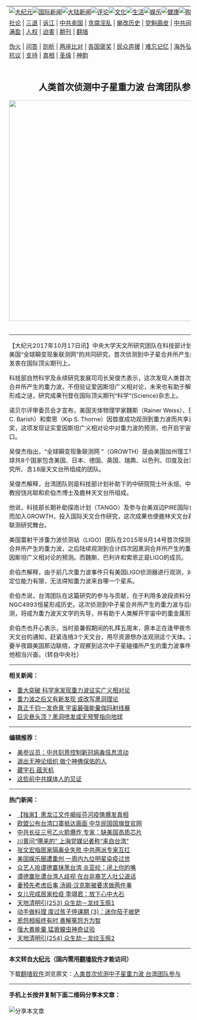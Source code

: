 <a name="1" id="1" target="_blank"></a><span id="1"></span>
<table align=center border="0"><tr><td colspan="2" VALIGN=TOP><a href="https://github.com/hrrgo248/djy/blob/master/gb/nsc413.md#1"><img src="https://raw.githubusercontent.com/hrrgo248/www/master/t/djy/1.jpg" title="大纪元"></a><a href="https://github.com/hrrgo248/djy/blob/master/gb/n24hr.md#1"><img src="https://raw.githubusercontent.com/hrrgo248/www/master/t/djy/3.jpg" title="国际新闻"></a><a href="https://github.com/hrrgo248/djy/blob/master/gb/nsc413.md#1"><img src="https://raw.githubusercontent.com/hrrgo248/www/master/t/djy/4.jpg" title="大陆新闻"></a><a href="https://github.com/hrrgo248/djy/blob/master/gb/news392.md#1"><img src="https://raw.githubusercontent.com/hrrgo248/www/master/t/djy/5.jpg" title="评论"></a><a href="https://github.com/hrrgo248/djy/blob/master/gb/news2007.md#1"><img src="https://raw.githubusercontent.com/hrrgo248/www/master/t/djy/6.jpg" title="文化"></a><a href="https://github.com/hrrgo248/djy/blob/master/gb/news2008.md#1"><img src="https://raw.githubusercontent.com/hrrgo248/www/master/t/djy/7.jpg" title="生活"></a><a href="https://github.com/hrrgo248/djy/blob/master/gb/ncyule.md#1"><img src="https://raw.githubusercontent.com/hrrgo248/www/master/t/djy/8.jpg" title="娱乐"></a><a href="https://github.com/hrrgo248/djy/blob/master/gb/nsc1002.md#1"><img src="https://raw.githubusercontent.com/hrrgo248/www/master/t/djy/9.jpg" title="健康"><a href="https://www.youlucky.com"><img src="https://raw.githubusercontent.com/hrrgo248/www/master/t/djy/10.jpg" title="购物"></a><a href="https://donate.epochtimes.com/?utm_medium=epochtimes&utm_source=referral&utm_campaign=donate_button_djyarticleheader"><img src="https://raw.githubusercontent.com/hrrgo248/www/master/t/djy/12.jpg" title="捐款"></a></td></tr>
<tr><td colspan="2" VALIGN=TOP><a target="_blank" href="https://github.com/hrrgo248/djy/blob/master/gb/9p.md#1">社论</a> | <a target="_blank" href="https://github.com/hrrgo248/djy/blob/master/gb/nf5657.md#1">三退</a> | <a target="_blank" href="https://github.com/hrrgo248/djy/blob/master/gb/nf6124.md#1">诉江</a> | <a target="_blank" href="https://github.com/hrrgo248/djy/blob/master/gb/nf1176117.md#1">中共卖国</a> | <a target="_blank" href="https://github.com/hrrgo248/djy/blob/master/gb/nf5773.md#1">贪腐淫乱</a> | <a target="_blank" href="https://github.com/hrrgo248/djy/blob/master/gb/nf1176115.md#1">窜改历史</a> | <a target="_blank" href="https://github.com/hrrgo248/djy/blob/master/gb/nf1176107.md#1">党魁画皮</a> | <a target="_blank" href="https://github.com/hrrgo248/djy/blob/master/gb/nf1320400.md#1">中共间谍</a> | <a target="_blank" href="https://github.com/hrrgo248/djy/blob/master/gb/nf1176114.md#1">破坏传统</a> | <a target="_blank" href="https://github.com/hrrgo248/ntdtv/blob/master/gb/prog447_1.md#1">恶贯满盈</a> | <a target="_blank" href="https://github.com/hrrgo248/djy/blob/master/gb/ncid278.md#1">人权</a> | <a target="_blank" href="https://github.com/hrrgo248/djy/blob/master/gb/nf1176111.md#1">迫害</a> | <a target="_blank" href="https://gitlab.com/szzdlab/mh-qikan/blob/master/README.md#1">期刊</a> | <a target="_blank" href="https://github.com/hrrgo248/www/blob/master/README.md?zsrh#8">翻墙</a></p><p><a target="_blank" href="https://github.com/hrrgo248/djy/blob/master/gb/nf5562.md#1">伪火</a> | <a target="_blank" href="https://github.com/hrrgo248/djy/blob/master/gb/nf4378.md#1">问答</a> | <a target="_blank" href="https://github.com/hrrgo248/djy/blob/master/gb/nf5792.md#1">剖析</a> | <a target="_blank" href="https://github.com/hrrgo248/djy/blob/master/gb/nf5735.md#1">两岸比对</a> | <a target="_blank" href="https://github.com/hrrgo248/djy/blob/master/gb/nf6119.md#1">各国褒奖</a> | <a target="_blank" href="https://github.com/hrrgo248/djy/blob/master/gb/nf6120.md#1">民众声援</a> | <a target="_blank" href="https://github.com/hrrgo248/djy/blob/master/gb/nf1188594.md#1">难忘记忆</a> | <a target="_blank" href="https://github.com/hrrgo248/djy/blob/master/gb/nf3180.md#1">海外弘传</a> | <a target="_blank" href="https://github.com/hrrgo248/djy/blob/master/gb/nf5410.md#1">万人上访</a> | <a target="_blank" href="https://github.com/hrrgo248/ntdtv/blob/master/gb/prog1530_1.md#1">和平抗议</a> | <a target="_blank" href="https://github.com/hrrgo248/djy/blob/master/gb/nf4386.md#1">支持</a> | <a target="_blank" href="https://github.com/hrrgo248/djy/blob/master/gb/nf4389.md#1">真相</a> | <a target="_blank" href="https://github.com/hrrgo248/djy/blob/master/gb/nf5790.md#1">圣缘</a> | <a target="_blank" href="https://github.com/hrrgo248/djy/blob/master/gb/nf4786.md#1">神韵</a></td></tr>
<tr><td VALIGN=TOP width="626"><h2 align=center>人类首次侦测中子星重力波 台湾团队参与</h2>
<img width="600" src="https://i.epochtimes.com/assets/uploads/2020/04/GettyImages-1216634280-320x200.jpg" />
<h6></h6>
<hr>
	<p>【大纪元2017年10月17日讯】<ahref="https://github.com/hrrgo248/djy/blob/master/gb/tag/%E4%B8%AD%E5%A4%AE%E5%A4%A7%E5%AD%A6.md#1">中央大学</a>天文所研究团队在科技部计划补助下，参与美国“全球瞬变现象联测网”的共同研究，首次侦测到<ahref="https://github.com/hrrgo248/djy/blob/master/gb/tag/%E4%B8%AD%E5%AD%90%E6%98%9F.md#1">中子星</a>合并所产生的<ahref="https://github.com/hrrgo248/djy/blob/master/gb/tag/%E9%87%8D%E5%8A%9B%E6%B3%A2.md#1">重力波</a>，并发表在国际顶尖期刊上。</p>
<p>科技部自然科学及永续研究发展司司长吴俊杰表示，这次发现人类首次侦测到<ahref="https://github.com/hrrgo248/djy/blob/master/gb/tag/%E4%B8%AD%E5%AD%90%E6%98%9F.md#1">中子星</a>合并所产生的<ahref="https://github.com/hrrgo248/djy/blob/master/gb/tag/%E9%87%8D%E5%8A%9B%E6%B3%A2.md#1">重力波</a>，不但验证爱因斯坦广义相对论，未来也有助于解开宇宙中黄金形成之谜，研究成果刊登在国际顶尖期刊“科学”(Science)杂志上。</p>
<p>诺贝尔评审委员会才宣布，美国天体物理学家魏斯（Rainer Weiss）、巴利许（Barry C. Barish）和索恩（Kip S. Thorne）因首度成功观测到重力波而共享诺贝尔物理学奖，这项发现证实爱因斯坦广义相对论中对重力波的预测，也开启宇宙探测的新窗口。</p>
<p>吴俊杰指出，“全球瞬变现象联测网 ”（GROWTH）是由美国加州理工学院主导，全球共8个国家包含美国、日本、德国、英国、瑞典、以色列、印度及台湾，共14个研究所、含18座天文台所组成的团队。</p>
<p>吴俊杰解释，台湾团队则是科技部计划补助下的中研院院士叶永烜、<ahref="https://github.com/hrrgo248/djy/blob/master/gb/tag/%E4%B8%AD%E5%A4%AE%E5%A4%A7%E5%AD%A6.md#1">中央大学</a>天文所教授饶兆聪和俞伯杰博士及鹿林天文台所组成。</p>
<p>他说，科技部长期补助探高计划（TANGO）及参与台美双边PIRE国际合作计划机会而加入GROWTH，投入国际天文合作研究，这次成果也使鹿林天文台再次跃上国际联测研究舞台。</p>
<p>美国雷射干涉重力波侦测站（LIGO）团队在2015年9月14号首次探测到由两个黑洞合并所产生的重力波，之后陆续观测到合计四次因黑洞合并所产生的重力波，验证爱因斯坦广义相对论的预测。而魏斯、巴利许和索恩正是LIGO的成员。</p>
<p>俞伯杰解释，由于前几次重力波事件只有美国LIGO侦测器进行观测，对于重力波源的定位能力有限，无法得知重力波来自哪一个星系。</p>
<p>俞伯杰说，台湾团队在这篇研究的参与与贡献，在于利用多波段资料分析所在星系NGC4993恒星形成历史。这次侦测到中子星合并所产生的重力波与后续的多波段观测，将成为重力波天文学的先导，并有助于人类解开宇宙中的重金属形成的谜题。</p>
<p>俞伯杰也开心表示，当时是暑假期间的礼拜五周末，原本正在逢甲夜市吃鸡排的收到天文台的通知，赶紧连络3个天文台，用尽资源想办法观测这个天体。之后天天都需要半夜跟美国那边联络，才观察到这次中子星碰撞所产生的重力波事件，虽然累也让他相当兴奋。（转自中央社）</p>
	
<hr>


<strong>相关新闻：</strong>
<li><a href="https://github.com/hrrgo248/djy/blob/master/gb/16/2/12/n4638245.md#1">重大突破 科学家发现重力波证实广义相对论</a></li>
<li><a href="https://github.com/hrrgo248/djy/blob/master/gb/16/4/19/n7571699.md#1">重力波之后又有新发现 或改写黑洞理论</a></li>
<li><a href="https://github.com/hrrgo248/djy/blob/master/gb/16/7/15/n8103404.md#1">真正千钧一发奇景 宇宙最强能量伽玛射线暴</a></li>
<li><a href="https://github.com/hrrgo248/djy/blob/master/gb/16/8/4/n8168838.md#1">巨灾悬头顶？黑洞喷发或无预警指向地球</a></li>
<hr>


<strong>编辑推荐：</strong>
<li><a href="https://github.com/onzhi266/djy/blob/master/gb/20/2/22/n11887949.md#1">美参议员：中共刻意控制新冠病毒信息流动</a></li>
<li><a target="_blank" href="https://github.com/hrrgo248/djy/blob/master/gb/20/2/20/n11884306.md#1">退出无神论组织 做个神佛保佑的人</a></li><li><a href="https://github.com/hrrgo248/djy/blob/master/gb/14/6/9/n4173977.md?dfh#1" target="_blank">藏字石 蕴天机</a></li><li><a href="https://github.com/tsiac2612/djy/blob/master/gb/18/11/11/n10845276.md#1" target="_blank">这些前中共媒体人的见证</a></li>
<hr>

<strong>热门新闻：</strong>
<li><a href="https://github.com/hrrgo248/djy/blob/master/gb/20/4/10/n12021047.md#1">【独家】黑龙江文件揭绥芬河疫情爆发真相</a></li>
<li><a href="https://github.com/hrrgo248/djy/blob/master/gb/20/4/10/n12020333.md#1">欧盟公布台湾口罩抵达画面 中华民国国旗登官网</a></li>
<li><a href="https://github.com/hrrgo248/djy/blob/master/gb/20/4/10/n12020200.md#1">中共长征三号乙火箭爆炸 专家：缺美国高质芯片</a></li>
<li><a href="https://github.com/hrrgo248/djy/blob/master/gb/20/4/9/n12018161.md#1">川普问“哪来的” 上海党媒记者称“来自台湾”</a></li>
<li><a href="https://github.com/hrrgo248/djy/blob/master/gb/20/4/10/n12021035.md#1">张文宏指居家隔离全失败 中共两派专家互扛</a></li>
<li><a href="https://github.com/hrrgo248/djy/blob/master/gb/20/4/9/n12018357.md#1">美国娱乐圈遭重创 一周内九位明星染疫过世</a></li>
<li><a href="https://github.com/hrrgo248/djy/blob/master/gb/20/4/9/n12017835.md#1">众艺人呛谭德塞抹黑台湾 炎亚纶：闭上你的嘴</a></li>
<li><a href="https://github.com/hrrgo248/djy/blob/master/gb/20/4/10/n12020211.md#1">谭德塞批遭台湾人歧视 在台非裔艺人吐公道话</a></li>
<li><a href="https://github.com/hrrgo248/djy/blob/master/gb/20/4/8/n12015123.md#1">妻预先考虑后事 汤姆·汉克斯被要求做两件事</a></li>
<li><a href="https://github.com/hrrgo248/djy/blob/master/gb/20/4/10/n12019586.md#1">女儿完成居家检疫 李翊君：放下心中大石</a></li>
<li><a href="https://github.com/hrrgo248/djy/blob/master/gb/20/3/27/n11979046.md#1">天地清明引(253) 众生劫－龙纹玉佩1</a></li>
<li><a href="https://github.com/hrrgo248/djy/blob/master/gb/20/4/9/n12015741.md#1">动手做料理 度过孩子停课期 (3)：迷你茄子披萨</a></li>
<li><a href="https://github.com/hrrgo248/djy/blob/master/gb/20/4/6/n12006443.md#1">恩怨相报终有时 善解冤怨方为智</a></li>
<li><a href="https://github.com/hrrgo248/djy/blob/master/gb/20/3/13/n11938424.md#1">强大善能量 猛兽蝗虫神奇证验</a></li>
<li><a href="https://github.com/hrrgo248/djy/blob/master/gb/20/3/27/n11979245.md#1">天地清明引(254) 众生劫－龙纹玉佩2</a></li>
<hr>

<strong>本文转自<a href="https://www.epochtimes.com">大纪元</a>（国内需用<a href="https://github.com/hrrgo248/www/blob/master/README.md#8">翻墙软件</a>才能访问）</strong><p>下载<a href="https://github.com/hrrgo248/www/blob/master/README.md#8">翻墙软件</a>浏览原文：<a href="https://www.epochtimes.com/gb/17/10/17/n9740532.htm">人类首次侦测中子星重力波 台湾团队参与</a></p><hr>

<strong>手机上长按并复制下面二维码分享本文章：</strong><br><br><img src="http://d1p1.ip.zn2.us/v.php?action=qrcode&url=https://github.com/hrrgo248/djy/blob/master/gb/17/10/17/n9740532.md%231" title="分享本文章"></td><td VALIGN=TOP><a href="https://github.com/hrrgo248/djy/blob/master/gb/16/1/21/n4622075.md?dfh#1" target="_blank"><img src="https://raw.githubusercontent.com/hrrgo248/djy/master/gb/300/wei-f1.jpg" title="中共的伪火骗局"  alt="中共的伪火骗局"></a><br><a href="https://github.com/hrrgo248/www/blob/master/README.md?dfh#9" target="_blank"><img src="https://raw.githubusercontent.com/hrrgo248/djy/master/gb/300/yong-h.jpg" title="永恒的见证"  alt="永恒的见证"></a><br><a href="https://github.com/hrrgo248/djy/blob/master/gb/13/9/29/n3974789.md?dfh#1" target="_blank"><img src="https://raw.githubusercontent.com/hrrgo248/djy/master/gb/300/shang-lnz.jpg" title="善良女子被中共投男牢"  alt="善良女子被中共投男牢"></a><br><a href="https://github.com/hrrgo248/djy/blob/master/gb/16/3/16/n4663449.md?dfh#1" target="_blank"><img src="https://raw.githubusercontent.com/hrrgo248/djy/master/gb/300/huo-z3.jpg" title="警卫目击活摘器官"  alt="警卫目击活摘器官"></a><br><a href="https://github.com/hrrgo248/djy/blob/master/gb/16/8/7/n8177641.md?dfh#1" target="_blank"><img src="https://raw.githubusercontent.com/hrrgo248/djy/master/gb/300/huo-z4.jpg" title="证人描述活摘恐怖"  alt="证人描述活摘恐怖"></a><br><a href="https://github.com/hrrgo248/djy/blob/master/gb/10/4/19/n2881569.md?dfh#1" target="_blank"><img src="https://raw.githubusercontent.com/hrrgo248/djy/master/gb/300/huo-z1.jpg" title="揭开活摘器官黑幕"  alt="揭开活摘器官黑幕"></a><br><a href="https://github.com/hrrgo248/djy/blob/master/gb/10/11/7/n3077476.md?dfh#1" target="_blank"><img src="https://raw.githubusercontent.com/hrrgo248/djy/master/gb/300/ma-ks.jpg" title="马克思的成魔之路"  alt="马克思的成魔之路"></a><br><a href="https://github.com/hrrgo248/djy/blob/master/gb/14/6/9/n4173977.md?dfh#1" target="_blank"><img src="https://raw.githubusercontent.com/hrrgo248/djy/master/gb/300/chang-zs.jpg" title="藏字石 蕴天机"  alt="藏字石 蕴天机"></a><br><a href="https://github.com/hrrgo248/djy/blob/master/gb/18/5/10/n10381511.md?dfh#1" target="_blank"><img src="https://raw.githubusercontent.com/hrrgo248/djy/master/gb/300/st1.jpg" title="关注3亿人三退"  alt="关注3亿人三退"></a><br><a href="https://github.com/hrrgo248/djy/blob/master/gb/18/3/21/n10237682.md?dfh#1" target="_blank"><img src="https://raw.githubusercontent.com/hrrgo248/djy/master/gb/300/jie-t.jpg" title="解体中共复兴中华"  alt="解体中共复兴中华"></a><br><a href="https://github.com/hrrgo248/djy/blob/master/gb/9/2/9/n2422991.md?dfh#1" target="_blank"><img src="https://raw.githubusercontent.com/hrrgo248/djy/master/gb/300/gao-zs.jpg" title="中共迫害良心律师"  alt="中共迫害良心律师"></a><br><a href="https://github.com/hrrgo248/djy/blob/master/gb/18/12/9/n10900044.md?dfh#1" target="_blank"><img src="https://raw.githubusercontent.com/hrrgo248/djy/master/gb/300/sj1.jpg" title="303万人举报江泽民"  alt="303万人举报江泽民"></a><br><a href="https://github.com/hrrgo248/djy/blob/master/gb/18/8/28/n10672014.md?dfh#1" target="_blank"><img src="https://raw.githubusercontent.com/hrrgo248/djy/master/gb/300/sj2.jpg" title="这些官员为何起诉江泽民"  alt="这些官员为何起诉江泽民"></a><br><a href="https://github.com/hrrgo248/djy/blob/master/gb/8/12/18/n2367165.md?dfh#1" target="_blank"><img src="https://raw.githubusercontent.com/hrrgo248/djy/master/gb/300/liangan.jpg" title="海峡两岸的强烈对比"  alt="海峡两岸的强烈对比"></a><br><a href="https://github.com/hrrgo248/djy/blob/master/gb/15/12/10/n4593139.md?dfh#1" target="_blank"><img src="https://raw.githubusercontent.com/hrrgo248/djy/master/gb/300/jia-ndzl.jpg" title="加拿大总理的贺信"  alt="加拿大总理的贺信"></a><br><a href="https://github.com/hrrgo248/djy/blob/master/gb/11/6/17/n3289382.md?dfh#1" target="_blank"><img src="https://raw.githubusercontent.com/hrrgo248/djy/master/gb/300/xiao-wd.jpg" title="探寻真相兼听则明"  alt="探寻真相兼听则明"></a><br><a href="https://github.com/hrrgo248/djy/blob/master/gb/18/10/27/n10812623.md?dfh#1" target="_blank"><img src="https://raw.githubusercontent.com/hrrgo248/djy/master/gb/300/yindu.jpg" title="印度媒体报道东方"  alt="印度媒体报道东方"></a><br><a href="https://github.com/hrrgo248/djy/blob/master/gb/18/6/9/n10469652.md?dfh#1" target="_blank"><img src="https://raw.githubusercontent.com/hrrgo248/djy/master/gb/300/xie-j.jpg" title="不一样的海外校园"  alt="不一样的海外校园"></a><br><a href="https://github.com/hrrgo248/djy/blob/master/gb/7/4/5/n1669415.md?dfh#1" target="_blank"><img src="https://raw.githubusercontent.com/hrrgo248/djy/master/gb/300/li-up.jpg" title="从大师到徒弟的传奇"  alt="从大师到徒弟的传奇"></a><br><a href="https://github.com/hrrgo248/djy/blob/master/gb/17/5/26/n9191512.md?dfh#1" target="_blank"><img src="https://raw.githubusercontent.com/hrrgo248/djy/master/gb/300/zfl2.jpg" title="亿万人与东方一本奇书"  alt="亿万人与东方一本奇书"></a><br><a href="https://github.com/hrrgo248/djy/blob/master/gb/13/11/27/n4020290.md?dfh#1" target="_blank"><img src="https://raw.githubusercontent.com/hrrgo248/djy/master/gb/300/zhen-h.jpg" title="大陆见不到的震撼场面"  alt="大陆见不到的震撼场面"></a><br><a href="https://github.com/hrrgo248/djy/blob/master/gb/15/7/17/n4482910.md?dfh#1" target="_blank"><img src="https://raw.githubusercontent.com/hrrgo248/djy/master/gb/300/dalu-sk.jpg" title="人心向善 大陆当初盛况"  alt="人心向善 大陆当初盛况"></a><br><a href="https://github.com/hrrgo248/djy/blob/master/gb/19/1/5/n10955468.md?dfh#1" target="_blank"><img src="https://raw.githubusercontent.com/hrrgo248/djy/master/gb/300/zfl1.jpg" title="追寻真理 这书讲什么"  alt="追寻真理 这书讲什么"></a><br><a href="https://github.com/hrrgo248/www/blob/master/README.md?dfh#1" target="_blank"><img src="https://raw.githubusercontent.com/hrrgo248/djy/master/gb/300/fq1.jpg" title="下载免费翻墙软件"  alt="下载免费翻墙软件"></a><br></td></tr></table>

